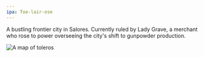 ```yaml
---
ipa: Toe-lair-ose
---
```


A bustling frontier city in Salores. Currently ruled by Lady Grave, a merchant who rose to power overseeing the city's shift to gunpowder production.

![A map of toleros](/toleros.jpeg)
